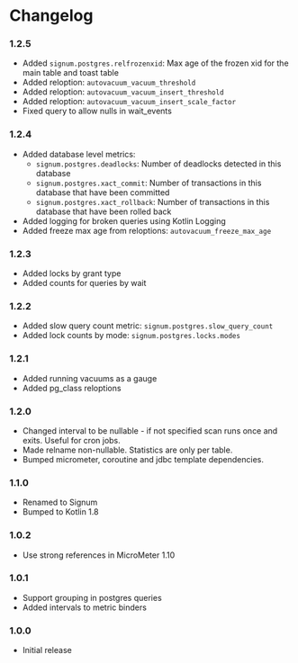 # Changelog

### 1.2.5

* Added `signum.postgres.relfrozenxid`: Max age of the frozen xid for the main table and toast table
* Added reloption: `autovacuum_vacuum_threshold`
* Added reloption: `autovacuum_vacuum_insert_threshold`
* Added reloption: `autovacuum_vacuum_insert_scale_factor`
* Fixed query to allow nulls in wait_events

### 1.2.4

* Added database level metrics:
  * `signum.postgres.deadlocks`: Number of deadlocks detected in this database
  * `signum.postgres.xact_commit`: Number of transactions in this database that have been committed
  * `signum.postgres.xact_rollback`: Number of transactions in this database that have been rolled back
* Added logging for broken queries using Kotlin Logging
* Added freeze max age from reloptions: `autovacuum_freeze_max_age`

### 1.2.3

* Added locks by grant type
* Added counts for queries by wait

### 1.2.2

* Added slow query count metric: `signum.postgres.slow_query_count`
* Added lock counts by mode: `signum.postgres.locks.modes`

### 1.2.1

* Added running vacuums as a gauge
* Added pg_class reloptions

### 1.2.0

* Changed interval to be nullable - if not specified scan runs once and exits. Useful for cron jobs.
* Made relname non-nullable. Statistics are only per table.
* Bumped micrometer, coroutine and jdbc template dependencies.

### 1.1.0

* Renamed to Signum
* Bumped to Kotlin 1.8

### 1.0.2

* Use strong references in MicroMeter 1.10

### 1.0.1

* Support grouping in postgres queries
* Added intervals to metric binders

### 1.0.0

* Initial release
